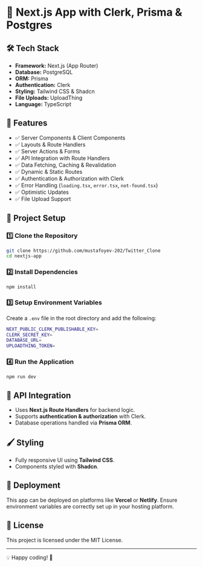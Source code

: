 # 🚀 Next.js App with Clerk, Prisma & Postgres

## 🛠 Tech Stack
- **Framework:** Next.js (App Router)
- **Database:** PostgreSQL
- **ORM:** Prisma
- **Authentication:** Clerk
- **Styling:** Tailwind CSS & Shadcn
- **File Uploads:** UploadThing
- **Language:** TypeScript

## 📌 Features
- ✅ Server Components & Client Components
- ✅ Layouts & Route Handlers
- ✅ Server Actions & Forms
- ✅ API Integration with Route Handlers
- ✅ Data Fetching, Caching & Revalidation
- ✅ Dynamic & Static Routes
- ✅ Authentication & Authorization with Clerk
- ✅ Error Handling (`loading.tsx`, `error.tsx`, `not-found.tsx`)
- ✅ Optimistic Updates
- ✅ File Upload Support

## 📂 Project Setup
### 1️⃣ Clone the Repository
```sh
git clone https://github.com/mustafoyev-202/Twitter_Clone
cd nextjs-app
```

### 2️⃣ Install Dependencies
```sh
npm install
```

### 3️⃣ Setup Environment Variables
Create a `.env` file in the root directory and add the following:
```sh
NEXT_PUBLIC_CLERK_PUBLISHABLE_KEY=
CLERK_SECRET_KEY=
DATABASE_URL=
UPLOADTHING_TOKEN=
```

### 4️⃣ Run the Application
```sh
npm run dev
```

## 📡 API Integration
- Uses **Next.js Route Handlers** for backend logic.
- Supports **authentication & authorization** with Clerk.
- Database operations handled via **Prisma ORM**.

## 🖌 Styling
- Fully responsive UI using **Tailwind CSS**.
- Components styled with **Shadcn**.

## 🚀 Deployment
This app can be deployed on platforms like **Vercel** or **Netlify**. Ensure environment variables are correctly set up in your hosting platform.

## 📜 License
This project is licensed under the MIT License.

---

💡 Happy coding! 🚀

